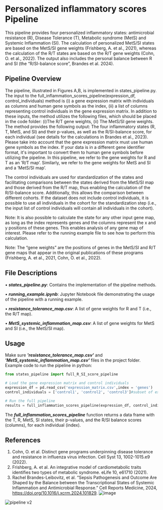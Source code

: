 # Personalized inflammatory scores Pipeline
This pipeline provides four personalized inflammatory states: antimicrobial resistance (R), Disease Tolerance (T), Metabolic syndrome (MetS) and Systemic Inflammation (SI). The calculation of personalized MetS/SI states are based on the MetS/SI gene weights (Frishberg, A. et al., 2021), whereas the calculation of the R/T states are based on the R/T gene weights (Cohn, O. et al., 2022). The output also includes the personal balance between R and SI (the “R/SI-balance score”, Brandes et al. 2024).
## Pipeline Overview
The pipeline, illustrated in Figures A,B, is implemented in states_pipeline.py. The input to the full_inflammation_scores_pipeline(expression_df, control_individuals) method is (i) a gene expression matrix with individuals as columns and human gene symbols as the index, (ii) a list of columns representing control individuals in the gene expression matrix.
In addition to these inputs, the method utilizes the following files, which should be placed in the code folder: (i)The R/T gene weights, (ii) The MetS/SI gene weights. 
The method provides the following output: The four inflammatory states (R, T, MetS, and SI) and their p-values, as well as the R/SI-balance score, for each individual (see details for the calculations in Brandes et al., 2023). 
Please take into account that the gene expression matrix must use human gene symbols as the index. If your data is in a different gene identifier format, it's important to convert them to human gene symbols before utilizing the pipeline. In this pipeline, we refer to the gene weights for R and T as an ’R/T map’. Similarly, we refer to the gene weights for MetS and SI and a ‘MetS/SI map’.  

The control individuals are used for standardization of the states and facilitating comparisons between the states derived from the MetS/SI map and those derived from the R/T map, thus enabling the calculation of the R/SI-balance score. Additionally, this allows the comparison between different cohorts. If the dataset does not include control individuals, it is possible to use all individuals in the cohort for the standardization step (i.e., the input list of control individuals will contain all individuals in the cohort).

Note: It is also possible to calculate the state for any other input gene map, as long as the index represents genes and the columns represent the x and y positions of these genes. This enables analysis of any gene map of interest. Please refer to the running example file to see how to perform this calculation.

Note: The “gene weights” are the positions of genes in the MetS/SI and R/T gene maps that appear in the original publications of these programs (Frishberg, A. et al., 2021, Cohn, O. et al., 2022). 
## File Descriptions
•	***states_pipeline.py***: Contains the implementation of the pipeline methods.

•	***running_example.ipynb***: Jupyter Notebook file demonstrating the usage of the pipeline with a running example.

•	***resistance_tolerance_map.csv***: A list of gene weights for R and T (i.e., the R/T map).

•	***MetS_systemic_inflammation_map.csv***: A list of gene weights for MetS and SI (i.e., the MetS/SI map).

## Usage
Make sure ***'resistance_tolerance_map.csv'*** and ***'MetS_systemic_inflammation_map.csv'*** files in the project folder.
Example code to run the pipeline in python:
```python 
from states_pipeline import full_R_SI_score_pipeline

# Load the gene expression matrix and control individuals
expression_df = pd.read_csv('expression_matrix.csv',index = 'genes')
control_individuals = ['control1', 'control2', 'control3']#subset of expression_df columns

# Run the full pipeline
results = full_inflammation_scores_pipeline(expression_df, control_individuals)
```
The ***full_inflammation_scores_pipeline*** function returns a data frame with the T, R, MetS, SI states, their p-values, and the R/SI balance scores (columns), for each individual (index).

## References
1.	Cohn, O. et al. Distinct gene programs underpinning disease tolerance and resistance in influenza virus infection. Cell Syst 13, 1002-1015.e9 (2022).
2.	Frishberg, A. et al. An integrative model of cardiometabolic traits identifies two types of metabolic syndrome. eLife 10, e61710 (2021).
3.	Rachel Brandes-Leibovitz, et al. “Sepsis Pathogenesis and Outcome Are Shaped by the Balance between the Transcriptional States of Systemic Inflammation and Antimicrobial Response.” Cell Reports Medicine, 2024, https://doi.org/10.1016/j.xcrm.2024.101829. 
![image](https://github.com/user-attachments/assets/d4e010ad-de8f-4599-a266-68a2cc564f01)

 

![pipeline v2](https://github.com/rachelbl2/Personalized-inflammatory-scores-Pipeline/assets/81696220/44467dd1-b63e-445e-877e-37507c86a53a)
